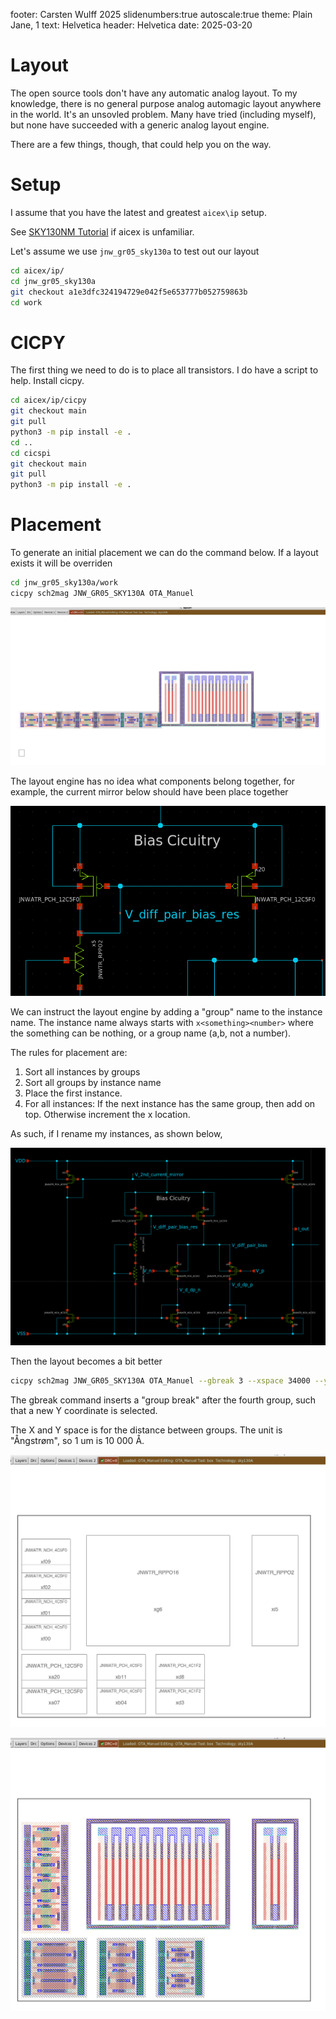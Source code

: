 footer: Carsten Wulff 2025
slidenumbers:true
autoscale:true
theme: Plain Jane, 1
text:  Helvetica
header:  Helvetica
date: 2025-03-20

<!--pan_title: Layout Generation-->


# Layout

The open source tools don't have any automatic analog layout. To my knowledge,
there is no general purpose analog automagic layout anywhere in the world. It's an unsovled problem.
Many have tried (including myself), but none have succeeded with a generic
analog layout engine.

There are a few things, though, that could help you on the way.

# Setup

I assume that you have the latest and greatest `aicex\ip` setup. 

See [SKY130NM
Tutorial](https://analogicus.com/aic2025/2025/01/01/Sky130nm-tutorial.html) if
aicex is unfamiliar.


Let's assume we use `jnw_gr05_sky130a` to test out our layout 

```bash
cd aicex/ip/
cd jnw_gr05_sky130a
git checkout a1e3dfc324194729e042f5e653777b052759863b
cd work
```

# CICPY

The first thing we need to do is to place all transistors. I do have a script to
help. Install cicpy. 

```bash 
cd aicex/ip/cicpy
git checkout main
git pull 
python3 -m pip install -e .
cd ..
cd cicspi 
git checkout main 
git pull
python3 -m pip install -e .
```

# Placement 

To generate an initial placement we can do the command below. If a layout exists
it will be overriden

```bash 
cd jnw_gr05_sky130a/work 
cicpy sch2mag JNW_GR05_SKY130A OTA_Manuel
```

![](../media/layout_ota_m1.png)

The layout engine has no idea what components belong together, for example, the
current mirror below should have been place together 

![](../media/sch_ota_m1.png)

We can instruct the layout engine by adding a "group" name to the instance name.
The instance name always starts with `x<something><number>` where the something
can be nothing, or a group name (a,b, not a number).

The rules for placement are:

1. Sort all instances by groups 
1. Sort all groups by instance name 
1. Place the first instance. 
1. For all instances: If the next instance has the same group, then add on top.
Otherwise increment the x location.

As such, if I rename my instances, as shown below, 

![](../media/sch_ota_m2.png)

Then the layout becomes a bit better 

```bash 
cicpy sch2mag JNW_GR05_SKY130A OTA_Manuel --gbreak 3 --xspace 34000 --yspace 30000
```

The gbreak command inserts a "group break" after the fourth group, such that a
new Y coordinate is selected.

The X and Y space is for the distance between groups. The unit is "Ångstrøm", so
1 um is 10 000 Å. 

![](../media/layout_ota_m2.png)

![](../media/layout_ota_m3.png)










